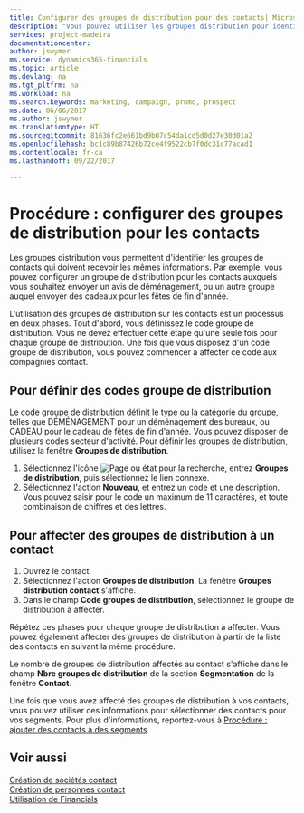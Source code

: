 ```yaml
---
title: Configurer des groupes de distribution pour des contacts| Microsoft Docs
description: "Vous pouvez utiliser les groupes distribution pour identifier les groupes contacts qui doivent recevoir les mêmes informations, par exemple, pour une promotion marketing ou une promotion."
services: project-madeira
documentationcenter: 
author: jswymer
ms.service: dynamics365-financials
ms.topic: article
ms.devlang: na
ms.tgt_pltfrm: na
ms.workload: na
ms.search.keywords: marketing, campaign, promo, prospect
ms.date: 06/06/2017
ms.author: jswymer
ms.translationtype: HT
ms.sourcegitcommit: 81636fc2e661bd9b07c54da1cd5d0d27e30d01a2
ms.openlocfilehash: bc1c89b87426b72ce4f9522cb7f0dc31c77acad1
ms.contentlocale: fr-ca
ms.lasthandoff: 09/22/2017

---
```

# <a name="how-to-set-up-mailing-groups-for-contacts"></a>Procédure : configurer des groupes de distribution pour les contacts
Les groupes distribution vous permettent d'identifier les groupes de contacts qui doivent recevoir les mêmes informations. Par exemple, vous pouvez configurer un groupe de distribution pour les contacts auxquels vous souhaitez envoyer un avis de déménagement, ou un autre groupe auquel envoyer des cadeaux pour les fêtes de fin d'année.

L'utilisation des groupes de distribution sur les contacts est un processus en deux phases. Tout d'abord, vous définissez le code groupe de distribution. Vous ne devez effectuer cette étape qu'une seule fois pour chaque groupe de distribution. Une fois que vous disposez d'un code groupe de distribution, vous pouvez commencer à affecter ce code aux compagnies contact.

## <a name="to-define-mailing-group-codes"></a>Pour définir des codes groupe de distribution
Le code groupe de distribution définit le type ou la catégorie du groupe, telles que DÉMÉNAGEMENT pour un déménagement des bureaux, ou CADEAU pour le cadeau de fêtes de fin d'année. Vous pouvez disposer de plusieurs codes secteur d'activité. Pour définir les groupes de distribution, utilisez la fenêtre **Groupes de distribution**.

1. Sélectionnez l'icône ![Page ou état pour la recherche](media/ui-search/search_small.png "icône Page ou état pour la recherche"), entrez **Groupes de distribution**, puis sélectionnez le lien connexe.
2. Sélectionnez l'action **Nouveau**, et entrez un code et une description. Vous pouvez saisir pour le code un maximum de 11 caractères, et toute combinaison de chiffres et des lettres.

## <a name="AssignMailGroupContact"></a> Pour affecter des groupes de distribution à un contact
1. Ouvrez le contact.
2. Sélectionnez l'action **Groupes de distribution**. La fenêtre **Groupes distribution contact** s'affiche.
3. Dans le champ **Code groupes de distribution**, sélectionnez le groupe de distribution à affecter.

Répétez ces phases pour chaque groupe de distribution à affecter. Vous pouvez également affecter des groupes de distribution à partir de la liste des contacts en suivant la même procédure.

Le nombre de groupes de distribution affectés au contact s'affiche dans le champ **Nbre groupes de distribution** de la section **Segmentation** de la fenêtre **Contact**.

Une fois que vous avez affecté des groupes de distribution à vos contacts, vous pouvez utiliser ces informations pour sélectionner des contacts pour vos segments. Pour plus d'informations, reportez-vous à [Procédure : ajouter des contacts à des segments](marketing-add-contact-segment.md).

## <a name="see-also"></a>Voir aussi
[Création de sociétés contact](marketing-create-contact-companies.md)  
[Création de personnes contact](marketing-create-contact-persons.md)  
[Utilisation de Financials](ui-work-product.md)

